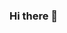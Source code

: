 ### Hi there 👋

<!--
**IvanQGervas/IvanQGervas** is a ✨ _special_ ✨ repository because its `README.md` (this file) appears on your GitHub profile.

### Glad to see you here! &nbsp; ![](https://visitor-badge.glitch.me/badge?page_id=Gapur.Gapur)

I am a full-stack software.

📈 **My GitHub Stats:**

<p>
  <img height="180em" src="https://github-readme-stats.vercel.app/api?username=IvanQGervas&show_icons=true&hide_border=true&&count_private=true&include_all_commits=true" />
  <img height="180em" src="https://github-readme-stats.vercel.app/api/top-langs/?username=IvanQGervas&exclude_repo=KNN-Image-Classification&show_icons=true&hide_border=true&layout=compact&langs_count=8"/>
</p>
